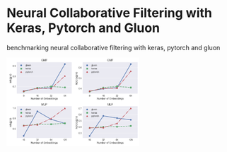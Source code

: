 # Neural Collaborative Filtering with Keras, Pytorch and Gluon

benchmarking neural collaborative filtering with keras, pytorch and gluon

<!-- ![Screenshot](docs/images/metrics_vs_n_emb.png)
 -->

 <img src="docs/images/metrics_vs_n_emb.png" alt="drawing" width="300"/>